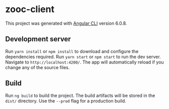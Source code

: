 # zooc-client

This project was generated with [Angular CLI](https://github.com/angular/angular-cli) version 6.0.8.

## Development server

Run `yarn install` or `npm install` to download and configure the dependencies required.
Run `yarn start` or `npm start` to run the dev server. Navigate to `http://localhost:4200/`. The app will automatically reload if you change any of the source files.

## Build

Run `ng build` to build the project. The build artifacts will be stored in the `dist/` directory. Use the `--prod` flag for a production build.
